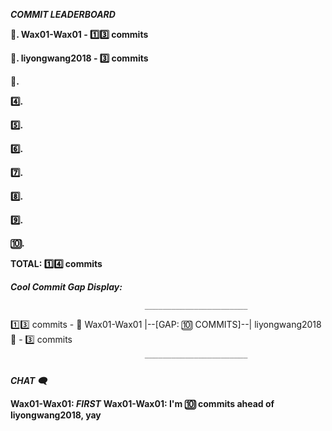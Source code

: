**_COMMIT LEADERBOARD_**

**🥇. Wax01-Wax01 - 1️⃣3️⃣ commits**

**🥈. liyongwang2018 - 3️⃣ commits**

**🥉.**

**4️⃣.**

**5️⃣.**

**6️⃣.**

**7️⃣.**

**8️⃣.**

**9️⃣.**

**🔟.**

**TOTAL: 1️⃣4️⃣ commits**

**_Cool Commit Gap Display:_**

                                  _______________________

1️⃣3️⃣ commits - 🥇 Wax01-Wax01 |--[GAP: 🔟 COMMITS]--| liyongwang2018 🥈 - 3️⃣ commits
 
                                  ‾‾‾‾‾‾‾‾‾‾‾‾‾‾‾‾‾‾‾‾‾‾‾

_**CHAT 🗨️**_

**Wax01-Wax01: _FIRST_**
**Wax01-Wax01: I'm 🔟 commits ahead of liyongwang2018, yay**
